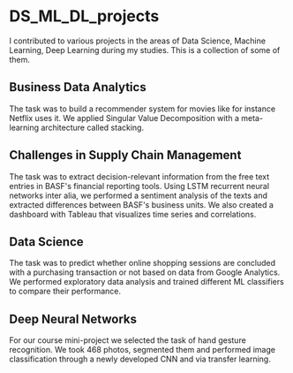 # DS_ML_DL_projects

I contributed to various projects in the areas of Data Science, Machine Learning, Deep Learning during my studies. This is a collection of some of them.

##  Business Data Analytics

The task was to build a recommender system for movies like for instance Netflix uses it. We applied Singular Value Decomposition with a meta-learning architecture called stacking.

## Challenges in Supply Chain Management

The task was to extract decision-relevant information from the free text entries in BASF's financial reporting tools. Using LSTM recurrent neural networks inter alia, we performed a sentiment analysis of the texts and extracted differences between BASF's business units. We also created a dashboard with Tableau that visualizes time series and correlations. 

## Data Science

The task was to predict whether online shopping sessions are concluded with a purchasing transaction or not based on data from Google Analytics. We performed exploratory data analysis and trained different ML classifiers to compare their performance.

## Deep Neural Networks

For our course mini-project we selected the task of hand gesture recognition. We took 468 photos, segmented them and performed image classification through a newly developed CNN and via transfer learning.
